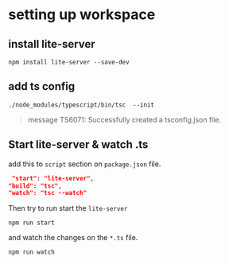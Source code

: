 # setting up workspace

## install lite-server

```
npm install lite-server --save-dev
```

## add ts config

```
./node_modules/typescript/bin/tsc  --init
```

> message TS6071: Successfully created a tsconfig.json file.


## Start lite-server & watch .ts

add this to `script` section on `package.json` file.

```json
 "start": "lite-server",
"build": "tsc",
"watch": "tsc --watch"
```

Then try to run start the `lite-server`

```
npm run start
```

and watch the changes on the `*.ts` file.

```
npm run watch
```
